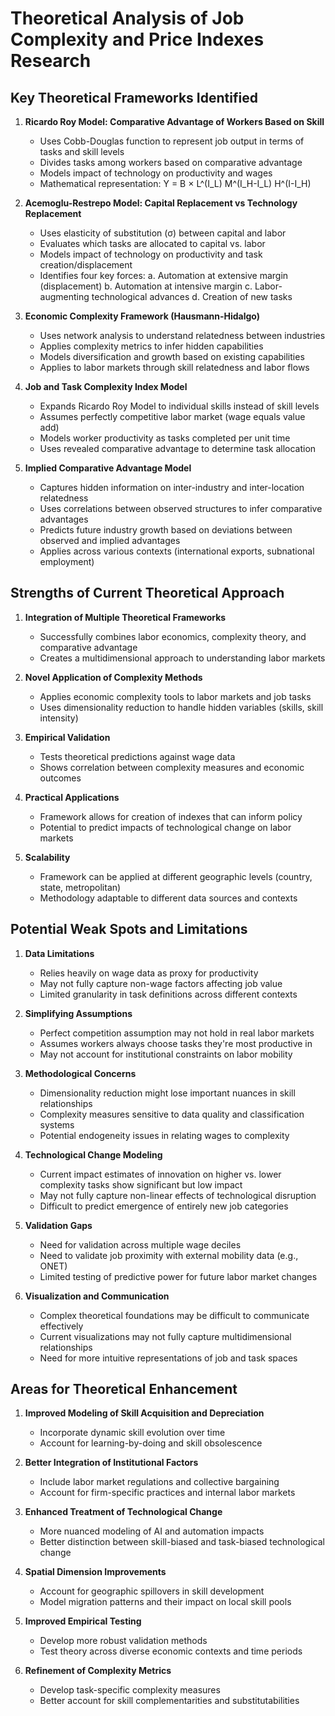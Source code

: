 # Theoretical Analysis of Job Complexity and Price Indexes Research

## Key Theoretical Frameworks Identified

1. **Ricardo Roy Model: Comparative Advantage of Workers Based on Skill**
   - Uses Cobb-Douglas function to represent job output in terms of tasks and skill levels
   - Divides tasks among workers based on comparative advantage
   - Models impact of technology on productivity and wages
   - Mathematical representation: Y = B × L^(I_L) M^(I_H-I_L) H^(I-I_H)

2. **Acemoglu-Restrepo Model: Capital Replacement vs Technology Replacement**
   - Uses elasticity of substitution (σ) between capital and labor
   - Evaluates which tasks are allocated to capital vs. labor
   - Models impact of technology on productivity and task creation/displacement
   - Identifies four key forces:
     a. Automation at extensive margin (displacement)
     b. Automation at intensive margin
     c. Labor-augmenting technological advances
     d. Creation of new tasks

3. **Economic Complexity Framework (Hausmann-Hidalgo)**
   - Uses network analysis to understand relatedness between industries
   - Applies complexity metrics to infer hidden capabilities
   - Models diversification and growth based on existing capabilities
   - Applies to labor markets through skill relatedness and labor flows

4. **Job and Task Complexity Index Model**
   - Expands Ricardo Roy Model to individual skills instead of skill levels
   - Assumes perfectly competitive labor market (wage equals value add)
   - Models worker productivity as tasks completed per unit time
   - Uses revealed comparative advantage to determine task allocation

5. **Implied Comparative Advantage Model**
   - Captures hidden information on inter-industry and inter-location relatedness
   - Uses correlations between observed structures to infer comparative advantages
   - Predicts future industry growth based on deviations between observed and implied advantages
   - Applies across various contexts (international exports, subnational employment)

## Strengths of Current Theoretical Approach

1. **Integration of Multiple Theoretical Frameworks**
   - Successfully combines labor economics, complexity theory, and comparative advantage
   - Creates a multidimensional approach to understanding labor markets

2. **Novel Application of Complexity Methods**
   - Applies economic complexity tools to labor markets and job tasks
   - Uses dimensionality reduction to handle hidden variables (skills, skill intensity)

3. **Empirical Validation**
   - Tests theoretical predictions against wage data
   - Shows correlation between complexity measures and economic outcomes

4. **Practical Applications**
   - Framework allows for creation of indexes that can inform policy
   - Potential to predict impacts of technological change on labor markets

5. **Scalability**
   - Framework can be applied at different geographic levels (country, state, metropolitan)
   - Methodology adaptable to different data sources and contexts

## Potential Weak Spots and Limitations

1. **Data Limitations**
   - Relies heavily on wage data as proxy for productivity
   - May not fully capture non-wage factors affecting job value
   - Limited granularity in task definitions across different contexts

2. **Simplifying Assumptions**
   - Perfect competition assumption may not hold in real labor markets
   - Assumes workers always choose tasks they're most productive in
   - May not account for institutional constraints on labor mobility

3. **Methodological Concerns**
   - Dimensionality reduction might lose important nuances in skill relationships
   - Complexity measures sensitive to data quality and classification systems
   - Potential endogeneity issues in relating wages to complexity

4. **Technological Change Modeling**
   - Current impact estimates of innovation on higher vs. lower complexity tasks show significant but low impact
   - May not fully capture non-linear effects of technological disruption
   - Difficult to predict emergence of entirely new job categories

5. **Validation Gaps**
   - Need for validation across multiple wage deciles
   - Need to validate job proximity with external mobility data (e.g., ONET)
   - Limited testing of predictive power for future labor market changes

6. **Visualization and Communication**
   - Complex theoretical foundations may be difficult to communicate effectively
   - Current visualizations may not fully capture multidimensional relationships
   - Need for more intuitive representations of job and task spaces

## Areas for Theoretical Enhancement

1. **Improved Modeling of Skill Acquisition and Depreciation**
   - Incorporate dynamic skill evolution over time
   - Account for learning-by-doing and skill obsolescence

2. **Better Integration of Institutional Factors**
   - Include labor market regulations and collective bargaining
   - Account for firm-specific practices and internal labor markets

3. **Enhanced Treatment of Technological Change**
   - More nuanced modeling of AI and automation impacts
   - Better distinction between skill-biased and task-biased technological change

4. **Spatial Dimension Improvements**
   - Account for geographic spillovers in skill development
   - Model migration patterns and their impact on local skill pools

5. **Improved Empirical Testing**
   - Develop more robust validation methods
   - Test theory across diverse economic contexts and time periods

6. **Refinement of Complexity Metrics**
   - Develop task-specific complexity measures
   - Better account for skill complementarities and substitutabilities
